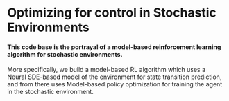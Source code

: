 # Optimizing for control in Stochastic Environments

#### This code base is the portrayal of a model-based reinforcement learning algorithm for stochastic environments.
More specifically, we build a model-based RL algorithm which uses a Neural SDE-based model of the environment for state transition
prediction, and from there uses Model-based policy optimization for training the agent in the stochastic environment.
